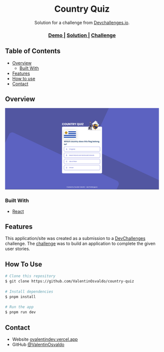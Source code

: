 <h1 align="center">Country Quiz</h1>

<div align="center">
   Solution for a challenge from  <a href="http://devchallenges.io" target="_blank">Devchallenges.io</a>.
</div>

<div align="center">
  <h3>
    <a href="https://country-quiz-eosin.vercel.app/">
      Demo
    </a>
    <span> | </span>
    <a href="https://github.com/ValentinOsvaldo/country-quiz">
      Solution
    </a>
    <span> | </span>
    <a href="https://devchallenges.io/challenges/Bu3G2irnaXmfwQ8sZkw8">
      Challenge
    </a>
  </h3>
</div>

## Table of Contents

- [Overview](#overview)
  - [Built With](#built-with)
- [Features](#features)
- [How to use](#how-to-use)
- [Contact](#contact)

## Overview

![screenshot](./public/Screenshot%202023-01-20%20005927.png)

### Built With

- [React](https://reactjs.org/)

## Features

This application/site was created as a submission to a [DevChallenges](https://devchallenges.io/challenges) challenge. The [challenge](https://devchallenges.io/challenges/Bu3G2irnaXmfwQ8sZkw8) was to build an application to complete the given user stories.

## How To Use

```bash
# Clone this repository
$ git clone https://github.com/ValentinOsvaldo/country-quiz

# Install dependencies
$ pnpm install

# Run the app
$ pnpm run dev
```

## Contact

- Website [ovalentindev.vercel.app](https://ovalentindev.vercel.app/)
- GitHub [@ValentinOsvaldo](https://github.com/ValentinOsvaldo)
